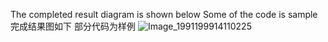 The completed result diagram is shown below
Some of the code is sample
完成结果图如下
部分代码为样例
![Image_1991199914110225](https://github.com/user-attachments/assets/8f09f328-ffb0-4259-8715-fd0f7181460a)

